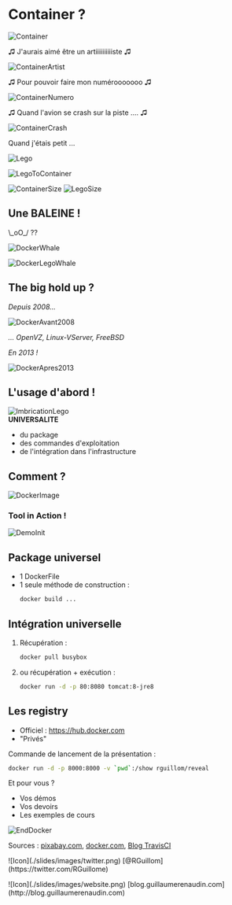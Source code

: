 # Container ?

![Container](./slides/images/container-history.jpg)


&#9835; J'aurais aimé être un artiiiiiiiiiiste &#9835;

![ContainerArtist](./slides/images/container-artist.jpg)  


&#9835; Pour pouvoir faire mon numérooooooo &#9835;

![ContainerNumero](./slides/images/container-numero.jpg)


&#9835; Quand l'avion se crash sur la piste .... &#9835;

![ContainerCrash](./slides/images/container-crash.jpg)


Quand j'étais petit ...

![Lego](./slides/images/lego.jpg)


![LegoToContainer](./slides/images/lego-to-container.png)


![ContainerSize](./slides/images/container-size.jpg) <!-- .element: class="alignleft" -->
![LegoSize](./slides/images/lego-size.png) <!-- .element: class="alignright" data-fragment-index="3" -->


## Une BALEINE !

 \\\_oO\_/  ??
 
![DockerWhale](./slides/images/docker-whale.png) <!-- .element: class="fragment" data-fragment-index="3" -->


![DockerLegoWhale](./slides/images/docker-lego-whale.jpg)


## The big hold up ?
*Depuis 2008...*

![DockerAvant2008](./slides/images/avant2008.png)

_... OpenVZ, Linux-VServer, FreeBSD_


*En 2013 !*

![DockerApres2013](./slides/images/apres2013.png)


## L'usage d'abord !

![ImbricationLego](./slides/images/imbrication-lego.jpg)  
__UNIVERSALITE__
* du package 	<!-- .element: class="fragment" data-fragment-index="4" -->
* des commandes d'exploitation <!-- .element: class="fragment" data-fragment-index="4" -->
* de l'intégration dans l'infrastructure <!-- .element: class="fragment" data-fragment-index="4" -->


## Comment ?

![DockerImage](./slides/images/docker-composition.png)


### Tool in Action !
![DemoInit](./slides/images/demo-funny.gif)




## Package universel
* 1 DockerFile
* 1 seule méthode de construction :
	```bash
	docker build ...
	```


## Intégration universelle
1. Récupération :

	```bash
    docker pull busybox
	```

1. ou récupération + exécution :                                              

	```bash
    docker run -d -p 80:8080 tomcat:8-jre8
	```


## Les registry
* Officiel : https://hub.docker.com 
* "Privés"



<!-- .slide: data-background-image="./slides/images/inception.jpg" -->


Commande de lancement de la présentation :
```bash
docker run -d -p 8000:8000 -v `pwd`:/show rguillom/reveal
```


Et pour vous ?

* Vos démos
* Vos devoirs
* Les exemples de cours


![EndDocker](./slides/images/end_docker.png) 

Sources :<!-- .element: style="text-align: left;" -->
 [pixabay.com](https://pixabay.com), [docker.com](https://www.docker.com), [Blog TravisCI](https://blog.travis-ci.com)

<p style="text-align: left;">
![Icon](./slides/images/twitter.png) [@RGuillom](https://twitter.com/RGuillome)
</p>

<p style="text-align: left;">
![Icon](./slides/images/website.png)  [blog.guillaumerenaudin.com](http://blog.guillaumerenaudin.com)
</p>
